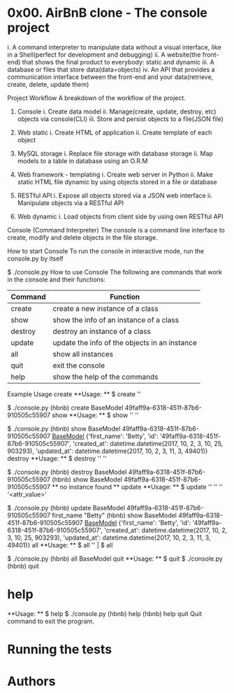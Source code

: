 
# 0x00. AirBnB clone - The console project

i. A command interpreter to manipulate data without a visual interface,
like in a Shell(perfect for development and debugging)
ii. A website(the front-end) that shows the final product
to everybody: static and dynamic
iii. A database or files that store data(data=objects)
iv. An API that provides a communication interface between the front-end
and your data(retrieve, create, delete, update them)


Project Workflow
A breakdown of the workflow of the project.

1. Console
i. Create data model ii. Manage(create, update, destroy, etc) objects via console(CLI) iii. Store and persist objects to a file(JSON file)

2. Web static
i. Create HTML of application ii. Create template of each object

3. MySQL storage
i. Replace file storage with database storage ii. Map models to a table in database using an O.R.M

4. Web framework - templating
i. Create web server in Python ii. Make static HTML file dynamic by using objects stored in a file or database

5. RESTful API
i. Expose all objects stored via a JSON web interface ii. Manipulate objects via a RESTful API

6. Web dynamic
i. Load objects from client side by using own RESTful API

Console (Command Interpreter)
The console is a command line interface to create, modify and delete objects in the file storage.

How to start Console
To run the console in interactive mode, run the console.py by itself

$ ./console.py
How to use Console
The following are commands that work in the console and their functions:

| Command | Function |
| ------- | -------- |
| create | create a new instance of a class |
| show | show the info of an instance of a class |
| destroy | destroy an instance of a class |
| update | update the info of the objects in an instance |
| all | show all instances |
| quit | exit the console |
| help | show the help of the commands |
Example Usage
create
**Usage: ** $ create ''

$ ./console.py
(hbnb) create BaseModel
49faff9a-6318-451f-87b6-910505c55907
show
**Usage: ** $ show '' ''

$ ./console.py
(hbnb) show BaseModel 49faff9a-6318-451f-87b6-910505c55907
[BaseModel](49faff9a-6318-451f-87b6-910505c55907)
{'first_name': 'Betty', 'id': '49faff9a-6318-451f-87b6-910505c55907',
    'created_at': datetime.datetime(2017, 10, 2, 3, 10, 25, 903293),
    'updated_at': datetime.datetime(2017, 10, 2, 3, 11, 3, 49401)}
destroy
**Usage: ** $ destroy '' ''

$ ./console.py
(hbnb) destroy BaseModel 49faff9a-6318-451f-87b6-910505c55907
(hbnb) show BaseModel 49faff9a-6318-451f-87b6-910505c55907
** no instance found **
update
**Usage: ** $ update '' '' '' '<attr_value>'

$ ./console.py
(hbnb) update BaseModel 49faff9a-6318-451f-87b6-910505c55907 first_name "Betty"
(hbnb) show BaseModel 49faff9a-6318-451f-87b6-910505c55907
[BaseModel](49faff9a-6318-451f-87b6-910505c55907)
{'first_name': 'Betty', 'id': '49faff9a-6318-451f-87b6-910505c55907',
    'created_at': datetime.datetime(2017, 10, 2, 3, 10, 25, 903293),
    'updated_at': datetime.datetime(2017, 10, 2, 3, 11, 3, 49401)}
all
**Usage: ** $ all '' | $ all

$ ./console.py
(hbnb) all BaseModel
quit
**Usage: ** $ quit $ ./console.py (hbnb) quit


# help
**Usage: ** $ help
$ ./console.py (hbnb) help (hbnb) help quit Quit command to exit the program.


# Running the tests

# Authors
